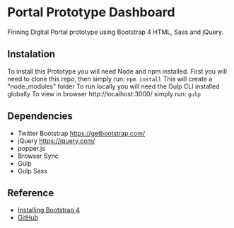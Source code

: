 # Portal Prototype Dashboard
Finning Digital Portal prototype using Bootstrap 4 HTML, Sass and jQuery.

## Instalation
To install this Prototype you will need Node and npm installed. First you will need to clone this repo, then simply run:
`npm install`
This will create a "node_modules" folder
To run locally you will need the Gulp CLI installed globally
To view in browser http://localhost:3000/ simply run:
`gulp`

## Dependencies

* Twitter Bootstrap https://getbootstrap.com/
* jQuery https://jquery.com/
* popper.js
* Browser Sync
* Gulp
* Gulp Sass

## Reference
* [Installing Bootstrap 4](https://coursetro.com/posts/design/72/Installing-Bootstrap-4-Tutorial)
* [GitHub](http://github.com)
